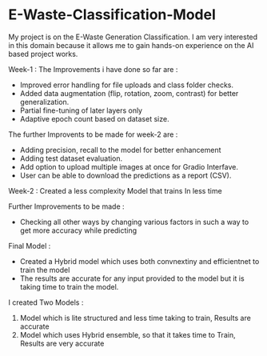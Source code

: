 # E-Waste-Classification-Model
My project is on the E-Waste Generation Classification. I am very interested in this domain because it allows me to gain hands-on experience on the AI based project works.

Week-1 : The Improvements i have done so far are :

- Improved error handling for file uploads and class folder checks.
- Added data augmentation (flip, rotation, zoom, contrast) for better generalization.
- Partial fine-tuning of later layers only
- Adaptive epoch count based on dataset size.

The further Improvents to be made for week-2 are :

- Adding precision, recall to the model for better enhancement
- Adding test dataset evaluation.
- Add option to upload multiple images at once for Gradio Interfave.
- User can be able to download the predictions as a report (CSV).


Week-2 : Created a less complexity Model that trains In less time

Further Improvements to be made :
- Checking all other ways by changing various factors in such a way to get more accuracy while predicting

Final Model :

- Created a Hybrid model which uses both convnextiny and efficientnet to train the model
- The results are accurate for any input provided to the model but it is taking time to train the model.

I created Two Models :

1. Model which is lite structured and less time taking to train, Results are accurate
2. Model which uses Hybrid ensemble, so that it takes time to Train, Results are very accurate 



